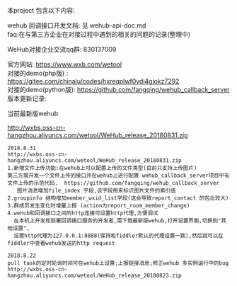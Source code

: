 本project 包含以下内容:

wehub 回调接口开发文档: 见 wehub-api-doc.md  
faq:在与第三方企业在对接过程中遇到的相关的问题的记录(整理中)     
		
WeHub对接企业交流qq群: 830137009         

官方网站: https://www.wxb.com/wetool   
对接的demo(php版) : https://gitee.com/chinalu/codes/hxreqplwf0ydi4gjokz7292   
对接的demo(python版): https://github.com/fangqing/wehub_callback_server
版本更新记录:

当前最新版wehub

http://wxbs.oss-cn-hangzhou.aliyuncs.com/wetool/WeHub_release_20180831.zip

```
2018.8.31
http://wxbs.oss-cn-hangzhou.aliyuncs.com/wetool/WeHub_release_20180831.zip
1.新增文件上传功能:在wehub上可以配置上传的文件类型(目前只支持上传图片)
第三方需开发一个文件上传的接口并在wehub上进行配置 wehub_callback_server项目中有文件上传的示范代码.  https://github.com/fangqing/wehub_callback_server
   图片消息增加file_index 字段,该字段用来标识图片文件的索引值
2.groupinfo 结构增加member_wxid_list字段(这会导致report_contact 的包比较大)
3.群成员发生变化时增量上报 (action为report_room_member_change)
4.wehub和回调接口之间的http连接可设置http代理,方便调试
  在本机上开发和部署回调接口服务的开发者,需下载最新版wehub,打开设置界面,切换到"其他设置", 
  设置http代理为127.0.0.1:8888(保持和fiddler默认的代理设置一致),然后就可以在fiddler中查看wehub发送的http request
```
```
2018.8.22
pull task的定时轮询时间可在wehub上设置;上报链接消息;修正wehub 多实例运行中的bug
http://wxbs.oss-cn-hangzhou.aliyuncs.com/wetool/WeHub_release_20180823.zip
```


